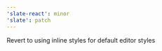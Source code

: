 ```yaml
---
'slate-react': minor
'slate': patch
---
```


Revert to using inline styles for default editor styles

